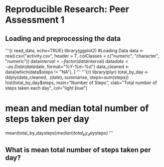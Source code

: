 # Reproducible Research: Peer Assessment 1

## Loading and preprocessing the data

'''{r read_data, echo=TRUE}
library(ggplot2)
#Loading Data
data <- read.csv("activity.csv", header = T, colClasses = c("numeric", "character", "numeric"))
data$interval <- factor(data$interval)
data$date <- as.Date(data$date, format="%Y-%m-%d")
data_cleaned <- data[which(data$steps != "NA"), ]
'''
'''{r}
library(plyr)
total_by_day <- ddply(data_cleaned, .(date), summarise, steps=sum(steps))
hist(total_by_day$steps, main="Number of Steps", xlab="Total number of steps taken each day", col="light blue")

# mean and median total number of steps taken per day
mean(total_by_day$steps)
median(total_by_day$steps)
'''
## What is mean total number of steps taken per day?
